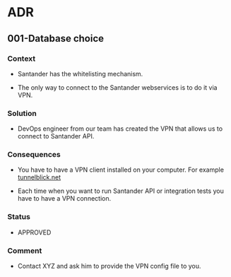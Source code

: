 # ADR

## 001-Database choice

### Context

* Santander has the whitelisting mechanism.

* The only way to connect to the Santander webservices is to do it via VPN.

### Solution

* DevOps engineer from our team has created the VPN that allows us to connect to Santander API.

### Consequences

* You have to have a VPN client installed on your computer. For example [tunnelblick.net](https://tunnelblick.net/downloads.html)

* Each time when you want to run Santander API or integration tests you have to have a VPN connection.

### Status

* APPROVED

### Comment

* Contact XYZ and ask him to provide the VPN config file to you.